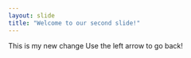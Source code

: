 ```yaml
---
layout: slide
title: "Welcome to our second slide!"
---
```

This is my new change
Use the left arrow to go back!